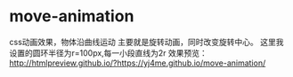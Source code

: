 # move-animation
css动画效果，物体沿曲线运动
主要就是旋转动画，同时改变旋转中心。
这里我设置的圆环半径为r=100px,每一小段直线为2r
效果预览：http://htmlpreview.github.io/?https://yj4me.github.io/move-animation/

